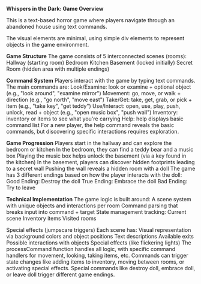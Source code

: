 **Whispers in the Dark: Game Overview**

This is a text-based horror game where players navigate through an abandoned house using text commands.

The visual elements are minimal, using simple div elements to represent objects in the game environment.


**Game Structure**
The game consists of 5 interconnected scenes (rooms):
Hallway (starting room)
Bedroom
Kitchen
Basement (locked initially)
Secret Room (hidden area with multiple endings)

**Command System**
Players interact with the game by typing text commands. The main commands are:
Look/Examine: look or examine + optional object (e.g., "look around", "examine mirror")
Movement: go, move, or walk + direction (e.g., "go north", "move east")
Take/Get: take, get, grab, or pick + item (e.g., "take key", "get teddy")
Use/Interact: open, use, play, push, unlock, read + object (e.g., "open music box", "push wall")
Inventory: inventory or items to see what you're carrying
Help: help displays basic command list
For a new player, the help command reveals the basic commands, but discovering specific interactions requires exploration.

**Game Progression**
Players start in the hallway and can explore the bedroom or kitchen
In the bedroom, they can find a teddy bear and a music box
Playing the music box helps unlock the basement (via a key found in the kitchen)
In the basement, players can discover hidden footprints leading to a secret wall
Pushing the wall reveals a hidden room with a doll
The game has 3 different endings based on how the player interacts with the doll:
Good Ending: Destroy the doll
True Ending: Embrace the doll
Bad Ending: Try to leave


**Technical Implementation**
The game logic is built around:
A scene system with unique objects and interactions per room
Command parsing that breaks input into command + target
State management tracking:
Current scene
Inventory items
Visited rooms

Special effects (jumpscare triggers)
Each scene has:
Visual representation via background colors and object positions
Text descriptions
Available exits
Possible interactions with objects
Special effects (like flickering lights)
The processCommand function handles all logic, with specific command handlers for movement, looking, taking items, etc. Commands can trigger state changes like adding items to inventory, moving between rooms, or activating special effects.
Special commands like destroy doll, embrace doll, or leave doll trigger different game endings.
